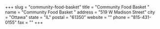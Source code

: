 +++
slug = "community-food-basket"
title = "Community Food Basket "
name = "Community Food Basket "
address = "519 W Madison Street"
city = "Ottawa"
state = "IL"
postal = "61350"
website = ""
phone = "815-431-0155"
fax = ""
+++
